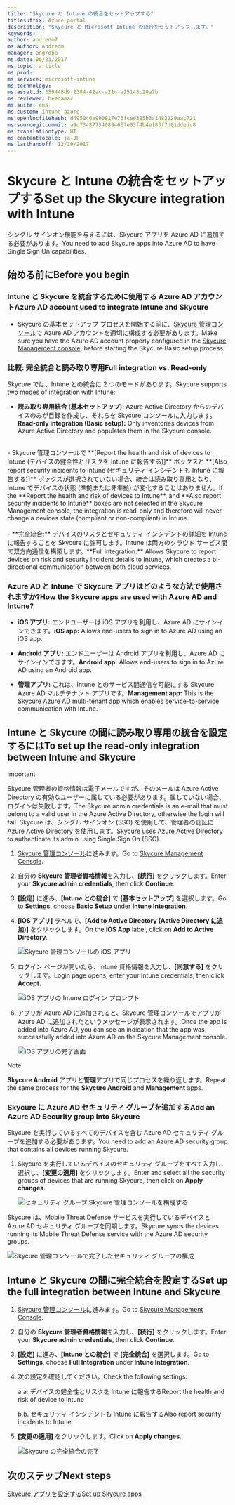 ```yaml
---
title: "Skycure と Intune の統合をセットアップする"
titlesuffix: Azure portal
description: "Skycure と Microsoft Intune の統合をセットアップします。"
keywords: 
author: andredm7
ms.author: andredm
manager: angrobe
ms.date: 06/21/2017
ms.topic: article
ms.prod: 
ms.service: microsoft-intune
ms.technology: 
ms.assetid: 359448d9-2384-42ac-a21c-a25148c20a7b
ms.reviewer: heenamac
ms.suite: ems
ms.custom: intune-azure
ms.openlocfilehash: d495046a990817e73fcee385b3a1482229aac721
ms.sourcegitcommit: a9d734877340894637e03f4b4ef83f7d01ddedc8
ms.translationtype: HT
ms.contentlocale: ja-JP
ms.lasthandoff: 12/19/2017
---
```

# <a name="set-up-the-skycure-integration-with-intune"></a><span data-ttu-id="a4d8f-103">Skycure と Intune の統合をセットアップする</span><span class="sxs-lookup"><span data-stu-id="a4d8f-103">Set up the Skycure integration with Intune</span></span>

<span data-ttu-id="a4d8f-104">シングル サインオン機能を与えるには、Skycure アプリを Azure AD に追加する必要があります。</span><span class="sxs-lookup"><span data-stu-id="a4d8f-104">You need to add Skycure apps into Azure AD to have Single Sign On capabilities.</span></span>

## <a name="before-you-begin"></a><span data-ttu-id="a4d8f-105">始める前に</span><span class="sxs-lookup"><span data-stu-id="a4d8f-105">Before you begin</span></span>

### <a name="azure-ad-account-used-to-integrate-intune-and-skycure"></a><span data-ttu-id="a4d8f-106">Intune と Skycure を統合するために使用する Azure AD アカウント</span><span class="sxs-lookup"><span data-stu-id="a4d8f-106">Azure AD account used to integrate Intune and Skycure</span></span>

-   <span data-ttu-id="a4d8f-107">Skycure の基本セットアップ プロセスを開始する前に、[Skycure 管理コンソール](https://aad.skycure.com)で Azure AD アカウントを適切に構成する必要があります。</span><span class="sxs-lookup"><span data-stu-id="a4d8f-107">Make sure you have the Azure AD account properly configured in the [Skycure Management console](https://aad.skycure.com), before starting the Skycure Basic setup process.</span></span>

### <a name="full-integration-vs-read-only"></a><span data-ttu-id="a4d8f-108">比較: 完全統合と読み取り専用</span><span class="sxs-lookup"><span data-stu-id="a4d8f-108">Full integration vs. Read-only</span></span>

<span data-ttu-id="a4d8f-109">Skycure では、Intune との統合に 2 つのモードがあります。</span><span class="sxs-lookup"><span data-stu-id="a4d8f-109">Skycure supports two modes of integration with Intune:</span></span>

-   <span data-ttu-id="a4d8f-110">**読み取り専用統合 (基本セットアップ):** Azure Active Directory からのデバイスのみが目録を作成し、それらを Skycure コンソールに入力します。</span><span class="sxs-lookup"><span data-stu-id="a4d8f-110">**Read-only integration (Basic setup):** Only inventories devices from Azure Active Directory and populates them in the Skycure console.</span></span>
<br>
    -   <span data-ttu-id="a4d8f-111">Skycure 管理コンソールで **[Report the health and risk of devices to Intune (デバイスの健全性とリスクを Intune に報告する)]** ボックスと **[Also report security incidents to Intune (セキュリティ インシデントも Intune に報告する)]** ボックスが選択されていない場合、統合は読み取り専用となり、Intune でデバイスの状態 (準拠または非準拠) が変化することはありません。</span><span class="sxs-lookup"><span data-stu-id="a4d8f-111">If the **Report the health and risk of devices to Intune**, and **Also report security incidents to Intune** boxes are not selected in the Skycure Management console, the integration is read-only and therefore will never change a devices state (compliant or non-compliant) in Intune.</span></span>
<br></br>
-   <span data-ttu-id="a4d8f-112">**完全統合:** デバイスのリスクとセキュリティ インシデントの詳細を Intune に報告することを Skycure に許可します。Intune は両方のクラウド サービス間で双方向通信を構築します。</span><span class="sxs-lookup"><span data-stu-id="a4d8f-112">**Full integration:** Allows Skycure to report devices on risk and security incident details to Intune, which creates a bi-directional communication between both cloud services.</span></span>

### <a name="how-the-skycure-apps-are-used-with-azure-ad-and-intune"></a><span data-ttu-id="a4d8f-113">Azure AD と Intune で Skycure アプリはどのような方法で使用されますか?</span><span class="sxs-lookup"><span data-stu-id="a4d8f-113">How the Skycure apps are used with Azure AD and Intune?</span></span>

-   <span data-ttu-id="a4d8f-114">**iOS アプリ:** エンドユーザーは iOS アプリを利用し、Azure AD にサインインできます。</span><span class="sxs-lookup"><span data-stu-id="a4d8f-114">**iOS app:** Allows end-users to sign in to Azure AD using an iOS app.</span></span>

-   <span data-ttu-id="a4d8f-115">**Android アプリ:** エンドユーザーは Android アプリを利用し、Azure AD にサインインできます。</span><span class="sxs-lookup"><span data-stu-id="a4d8f-115">**Android app:** Allows end-users to sign in to Azure AD using an Android app.</span></span>

-   <span data-ttu-id="a4d8f-116">**管理アプリ:** これは、Intune とのサービス間通信を可能にする Skycure Azure AD マルチテナント アプリです。</span><span class="sxs-lookup"><span data-stu-id="a4d8f-116">**Management app:** This is the Skycure Azure AD multi-tenant app which enables service-to-service communication with Intune.</span></span>

## <a name="to-set-up-the-read-only-integration-between-intune-and-skycure"></a><span data-ttu-id="a4d8f-117">Intune と Skycure の間に読み取り専用の統合を設定するには</span><span class="sxs-lookup"><span data-stu-id="a4d8f-117">To set up the read-only integration between Intune and Skycure</span></span>

> [!IMPORTANT]
> <span data-ttu-id="a4d8f-118">Skycure 管理者の資格情報は電子メールですが、そのメールは Azure Active Directory の有効なユーザーに属している必要があります。属していない場合、ログインは失敗します。</span><span class="sxs-lookup"><span data-stu-id="a4d8f-118">The Skycure admin credentials is an e-mail that must belong to a valid user in the Azure Active Directory, otherwise the login will fail.</span></span> <span data-ttu-id="a4d8f-119">Skycure は、シングル サインオン (SSO) を使用して、管理者の認証に Azure Active Directory を使用します。</span><span class="sxs-lookup"><span data-stu-id="a4d8f-119">Skycure uses Azure Active Directory to authenticate its admin using Single Sign On (SSO).</span></span>

1.  <span data-ttu-id="a4d8f-120">[Skycure 管理コンソール](https://aad.skycure.com)に進みます。</span><span class="sxs-lookup"><span data-stu-id="a4d8f-120">Go to [Skycure Management Console](https://aad.skycure.com).</span></span>

2.  <span data-ttu-id="a4d8f-121">自分の **Skycure 管理者資格情報**を入力し、**[続行]** をクリックします。</span><span class="sxs-lookup"><span data-stu-id="a4d8f-121">Enter your **Skycure admin credentials**, then click **Continue**.</span></span>

3.  <span data-ttu-id="a4d8f-122">**[設定]** に進み、**[Intune との統合]** で **[基本セットアップ]** を選択します。</span><span class="sxs-lookup"><span data-stu-id="a4d8f-122">Go to **Settings**, choose **Basic Setup** under **Intune Integration**.</span></span>

4.  <span data-ttu-id="a4d8f-123">**[iOS アプリ]** ラベルで、**[Add to Active Directory (Active Directory に追加)]** をクリックします。</span><span class="sxs-lookup"><span data-stu-id="a4d8f-123">On the **iOS App** label, click on **Add to Active Directory**.</span></span>

    ![Skycure 管理コンソールの iOS アプリ](./media/skycure-setup-1.png)

5.  <span data-ttu-id="a4d8f-125">ログイン ページが開いたら、Intune 資格情報を入力し、**[同意する]** をクリックします。</span><span class="sxs-lookup"><span data-stu-id="a4d8f-125">Login page opens, enter your Intune credentials, then click **Accept**.</span></span>

    ![iOS アプリの Intune ログイン プロンプト](./media/skycure-setup-2.png)

6.  <span data-ttu-id="a4d8f-127">アプリが Azure AD に追加されると、Skycure 管理コンソールでアプリが Azure AD に追加されたというメッセージが表示されます。</span><span class="sxs-lookup"><span data-stu-id="a4d8f-127">Once the app is added into Azure AD, you can see an indication that the app was successfully added into Azure AD on the Skycure Management console.</span></span>

    ![iOS アプリの完了画面](./media/skycure-setup-3.png)

> [!NOTE]
> <span data-ttu-id="a4d8f-129">**Skycure Android** アプリと**管理**アプリで同じプロセスを繰り返します。</span><span class="sxs-lookup"><span data-stu-id="a4d8f-129">Repeat the same process for the **Skycure Android** and **Management** apps.</span></span>

### <a name="add-an-azure-ad-security-group-into-skycure"></a><span data-ttu-id="a4d8f-130">Skycure に Azure AD セキュリティ グループを追加する</span><span class="sxs-lookup"><span data-stu-id="a4d8f-130">Add an Azure AD Security group into Skycure</span></span>

<span data-ttu-id="a4d8f-131">Skycure を実行しているすべてのデバイスを含む Azure AD セキュリティ グループを追加する必要があります。</span><span class="sxs-lookup"><span data-stu-id="a4d8f-131">You need to add an Azure AD security group that contains all devices running Skycure.</span></span>

1.  <span data-ttu-id="a4d8f-132">Skycure を実行しているデバイスのセキュリティ グループをすべて入力し、選択し、**[変更の適用]** をクリックします。</span><span class="sxs-lookup"><span data-stu-id="a4d8f-132">Enter and select all the security groups of devices that are running Skycure, then click on **Apply changes**.</span></span>

    ![セキュリティ グループ Skycure 管理コンソールを構成する](./media/skycure-setup-4.png)

<span data-ttu-id="a4d8f-134">Skycure は、Mobile Threat Defense サービスを実行しているデバイスと Azure AD セキュリティ グループを同期します。</span><span class="sxs-lookup"><span data-stu-id="a4d8f-134">Skycure syncs the devices running its Mobile Threat Defense service with the Azure AD security groups.</span></span>

![Skycure 管理コンソールで完了したセキュリティ グループの構成](./media/skycure-setup-5.png)

## <a name="set-up-the-full-integration-between-intune-and-skycure"></a><span data-ttu-id="a4d8f-136">Intune と Skycure の間に完全統合を設定する</span><span class="sxs-lookup"><span data-stu-id="a4d8f-136">Set up the full integration between Intune and Skycure</span></span>

1.  <span data-ttu-id="a4d8f-137">[Skycure 管理コンソール](https://aad.skycure.com)に進みます。</span><span class="sxs-lookup"><span data-stu-id="a4d8f-137">Go to [Skycure Management Console](https://aad.skycure.com).</span></span>

2.  <span data-ttu-id="a4d8f-138">自分の **Skycure 管理者資格情報**を入力し、**[続行]** をクリックします。</span><span class="sxs-lookup"><span data-stu-id="a4d8f-138">Enter your **Skycure admin credentials**, then click **Continue**.</span></span>

3.  <span data-ttu-id="a4d8f-139">**[設定]** に進み、**[Intune との統合]** で **[完全統合]** を選択します。</span><span class="sxs-lookup"><span data-stu-id="a4d8f-139">Go to **Settings**, choose **Full Integration** under **Intune Integration**.</span></span>

4.  <span data-ttu-id="a4d8f-140">次の設定を確認してください。</span><span class="sxs-lookup"><span data-stu-id="a4d8f-140">Check the following settings:</span></span>

    <span data-ttu-id="a4d8f-141">a.</span><span class="sxs-lookup"><span data-stu-id="a4d8f-141">a.</span></span>  <span data-ttu-id="a4d8f-142">デバイスの健全性とリスクを Intune に報告する</span><span class="sxs-lookup"><span data-stu-id="a4d8f-142">Report the health and risk of device to Intune</span></span>

    <span data-ttu-id="a4d8f-143">b.</span><span class="sxs-lookup"><span data-stu-id="a4d8f-143">b.</span></span>  <span data-ttu-id="a4d8f-144">セキュリティ インシデントも Intune に報告する</span><span class="sxs-lookup"><span data-stu-id="a4d8f-144">Also report security incidents to Intune</span></span>

5.  <span data-ttu-id="a4d8f-145">**[変更の適用]** をクリックします。</span><span class="sxs-lookup"><span data-stu-id="a4d8f-145">Click on **Apply changes**.</span></span>

    ![Skycure の完全統合の完了](./media/skycure-setup-6.png)

## <a name="next-steps"></a><span data-ttu-id="a4d8f-147">次のステップ</span><span class="sxs-lookup"><span data-stu-id="a4d8f-147">Next steps</span></span>

[<span data-ttu-id="a4d8f-148">Skycure アプリを設定する</span><span class="sxs-lookup"><span data-stu-id="a4d8f-148">Set up Skycure apps</span></span>](mtd-apps-ios-app-configuration-policy-add-assign.md)
